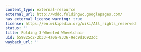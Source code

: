 ```yaml
---
content_type: external-resource
external_url: http://wddc.foldingwc.googlepages.com/
has_external_license_warning: true
license: https://en.wikipedia.org/wiki/All_rights_reserved
status: ''
title: Folding 3-Wheeled Wheelchair
uid: b59825c2-2b33-4a0a-9336-9ec9d16923dc
wayback_url: ''
---
```

